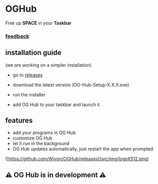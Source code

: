 # OGHub
Free up **SPACE** in your **Taskbar**

### [**feedback**](https://forms.gle/kfzZiQJyytgscY9R9)

## installation guide
(we are working on a simpler installation)

- go to [releases](https://github.com/Wivon/OGHub/releases)

- download the latest version (OG-Hub-Setup-X.X.X.exe)

- run the installer

- add OG Hub to your taskbar and launch it

## features

- add your programs in OG Hub
- customize OG Hub
- let it run in the background
- OG Hub updates automatically, just restart the app when prompted

![https://github.com/Wivon/OGHub/releases](src/img/logoX512.png)

## ⚠️ OG Hub is in development ⚠️
